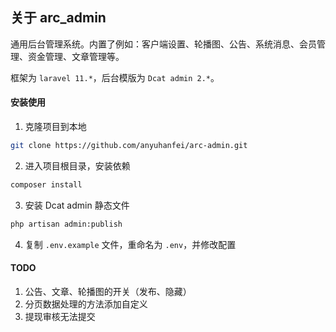 ## 关于 arc_admin

通用后台管理系统。内置了例如：客户端设置、轮播图、公告、系统消息、会员管理、资金管理、文章管理等。

框架为 `laravel 11.*`，后台模版为 `Dcat admin 2.*`。


#### 安装使用

1. 克隆项目到本地
```bash
git clone https://github.com/anyuhanfei/arc-admin.git
```
2. 进入项目根目录，安装依赖
```bash
composer install
```
3. 安装 Dcat admin 静态文件
```bash
php artisan admin:publish
```
4. 复制 `.env.example` 文件，重命名为 `.env`，并修改配置

#### TODO
1. 公告、文章、轮播图的开关（发布、隐藏）
2. 分页数据处理的方法添加自定义
3. 提现审核无法提交